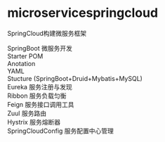 # microservicespringcloud

SpringCloud构建微服务框架

SpringBoot 微服务开发
<br>Starter POM
<br>Anotation
<br>YAML
<br>Stucture (SpringBoot+Druid+Mybatis+MySQL)
<br>Eureka 服务注册与发现
<br>Ribbon 服务负载匀衡
<br>Feign 服务接口调用工具
<br>Zuul 服务路由
<br>Hystrix 服务熔断器
<br>SpringCloudConfig 服务配置中心管理
